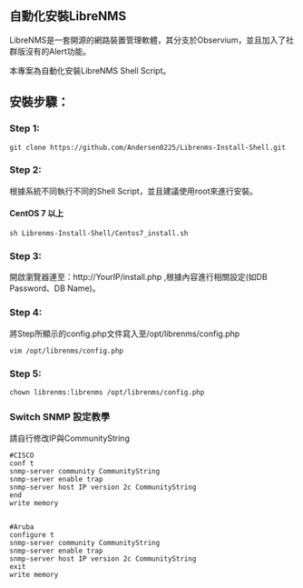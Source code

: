 ## 自動化安裝LibreNMS
LibreNMS是一套開源的網路裝置管理軟體，其分支於Observium，並且加入了社群版沒有的Alert功能。

本專案為自動化安裝LibreNMS Shell Script。


## 安裝步驟：

### Step 1:
    git clone https://github.com/Andersen0225/Librenms-Install-Shell.git
  
### Step 2:
根據系統不同執行不同的Shell Script，並且建議使用root來進行安裝。
  
  
#### CentOS 7 以上
  
    sh Librenms-Install-Shell/Centos7_install.sh
    

### Step 3:
開啟瀏覽器連至：http://YourIP/install.php ,根據內容進行相關設定(如DB Password、DB Name)。

### Step 4:
將Step所顯示的config.php文件寫入至/opt/librenms/config.php

    vim /opt/librenms/config.php

### Step 5:
    chown librenms:librenms /opt/librenms/config.php
   
### Switch SNMP 設定教學
請自行修改IP與CommunityString

    #CISCO
    conf t
    snmp-server community CommunityString
    snmp-server enable trap 
    snmp-server host IP version 2c CommunityString
    end
    write memory 


    #Aruba
    configure t
    snmp-server community CommunityString
    snmp-server enable trap 
    snmp-server host IP version 2c CommunityString
    exit
    write memory


